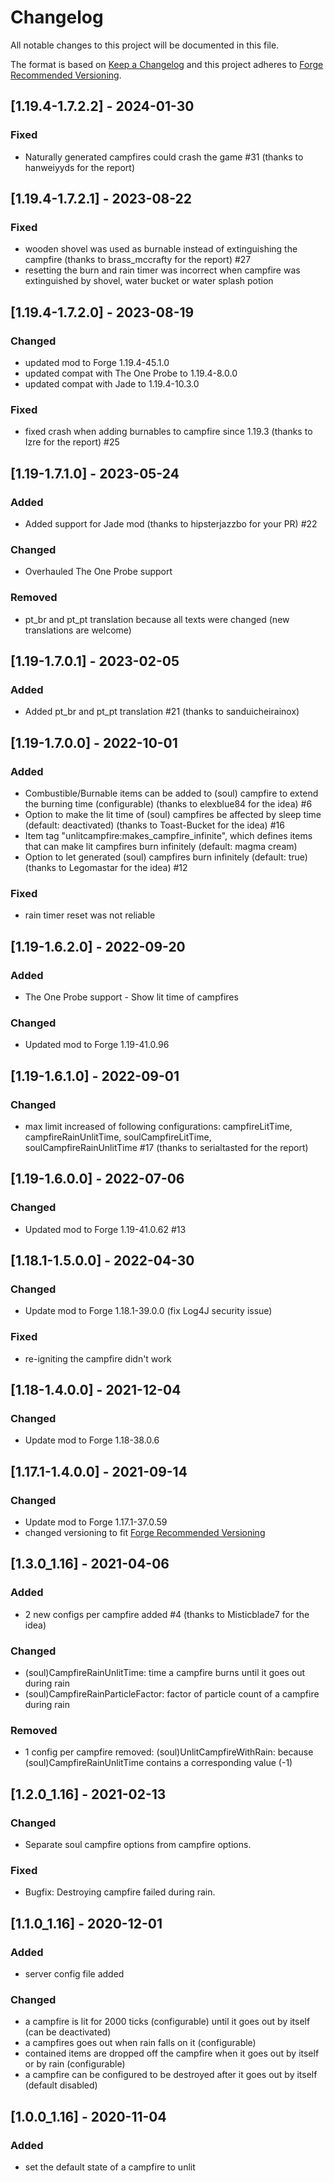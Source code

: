 # Changelog
All notable changes to this project will be documented in this file.

The format is based on [Keep a Changelog](http://keepachangelog.com/en/1.0.0/) and this project adheres to [Forge Recommended Versioning](https://mcforge.readthedocs.io/en/latest/conventions/versioning/).

## [1.19.4-1.7.2.2] - 2024-01-30
### Fixed
- Naturally generated campfires could crash the game #31 (thanks to hanweiyyds for the report)

## [1.19.4-1.7.2.1] - 2023-08-22
### Fixed
- wooden shovel was used as burnable instead of extinguishing the campfire (thanks to brass_mccrafty for the report) #27
- resetting the burn and rain timer was incorrect when campfire was extinguished by shovel, water bucket or water splash potion

## [1.19.4-1.7.2.0] - 2023-08-19
### Changed
- updated mod to Forge 1.19.4-45.1.0
- updated compat with The One Probe to 1.19.4-8.0.0
- updated compat with Jade to 1.19.4-10.3.0

### Fixed
- fixed crash when adding burnables to campfire since 1.19.3 (thanks to Izre for the report) #25

## [1.19-1.7.1.0] - 2023-05-24
### Added
- Added support for Jade mod (thanks to hipsterjazzbo for your PR) #22

### Changed
- Overhauled The One Probe support 

### Removed
- pt_br and pt_pt translation because all texts were changed (new translations are welcome)

## [1.19-1.7.0.1] - 2023-02-05
### Added
- Added pt_br and pt_pt translation #21 (thanks to sanduicheirainox)

## [1.19-1.7.0.0] - 2022-10-01
### Added
- Combustible/Burnable items can be added to (soul) campfire to extend the burning time (configurable) (thanks to elexblue84 for the idea) #6
- Option to make the lit time of (soul) campfires be affected by sleep time (default: deactivated) (thanks to Toast-Bucket for the idea) #16
- Item tag "unlitcampfire:makes_campfire_infinite", which defines items that can make lit campfires burn infinitely (default: magma cream)
- Option to let generated (soul) campfires burn infinitely (default: true) (thanks to Legomastar for the idea) #12

### Fixed
- rain timer reset was not reliable

## [1.19-1.6.2.0] - 2022-09-20
### Added
- The One Probe support - Show lit time of campfires

### Changed
- Updated mod to Forge 1.19-41.0.96

## [1.19-1.6.1.0] - 2022-09-01
### Changed
- max limit increased of following configurations: campfireLitTime, campfireRainUnlitTime, soulCampfireLitTime, soulCampfireRainUnlitTime #17 (thanks to serialtasted for the report)

## [1.19-1.6.0.0] - 2022-07-06
### Changed
- Updated mod to Forge 1.19-41.0.62 #13

## [1.18.1-1.5.0.0] - 2022-04-30
### Changed
- Update mod to Forge 1.18.1-39.0.0 (fix Log4J security issue)

### Fixed
- re-igniting the campfire didn't work

## [1.18-1.4.0.0] - 2021-12-04
### Changed
- Update mod to Forge 1.18-38.0.6

## [1.17.1-1.4.0.0] - 2021-09-14
### Changed
- Update mod to Forge 1.17.1-37.0.59
- changed versioning to fit [Forge Recommended Versioning](https://mcforge.readthedocs.io/en/latest/conventions/versioning/)

## [1.3.0_1.16] - 2021-04-06
### Added
- 2 new configs per campfire added #4 (thanks to Misticblade7 for the idea)

### Changed
- (soul)CampfireRainUnlitTime: time a campfire burns until it goes out during rain
- (soul)CampfireRainParticleFactor: factor of particle count of a campfire during rain

### Removed
- 1 config per campfire removed: (soul)UnlitCampfireWithRain: because (soul)CampfireRainUnlitTime contains a corresponding value (-1)

## [1.2.0_1.16] - 2021-02-13
### Changed
- Separate soul campfire options from campfire options.

### Fixed
- Bugfix: Destroying campfire failed during rain.

## [1.1.0_1.16] - 2020-12-01
### Added
- server config file added

### Changed
- a campfire is lit for 2000 ticks (configurable) until it goes out by itself (can be deactivated)
- a campfires goes out when rain falls on it (configurable)
- contained items are dropped off the campfire when it goes out by itself or by rain (configurable)
- a campfire can be configured to be destroyed after it goes out by itself (default disabled)

## [1.0.0_1.16] - 2020-11-04
### Added
- set the default state of a campfire to unlit
